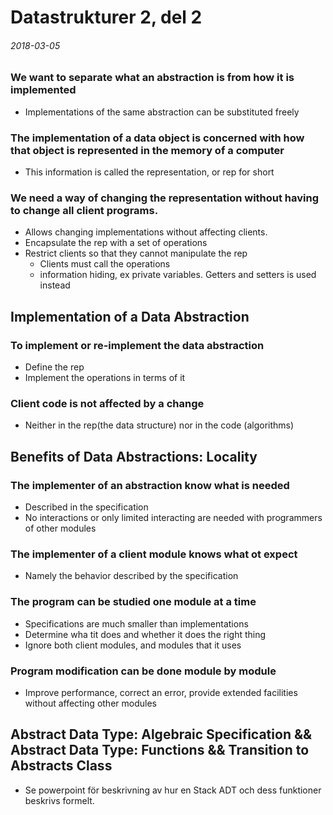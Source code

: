 # Datastrukturer 2, del 2
###### 2018-03-05

### We want to separate what an abstraction is from how it is implemented

- Implementations of the same abstraction can be substituted freely

### The implementation of a data object is concerned with how that object is represented in the memory of a computer

- This information is called the representation, or rep for short

### We need a way of changing the representation without having to change all client programs.

 - Allows changing implementations without affecting clients.
 - Encapsulate the rep with a set of operations
 - Restrict clients so that they cannot manipulate the rep
    - Clients must call the operations
    - information hiding, ex private variables. Getters and setters is used instead

## Implementation of a Data Abstraction
### To implement or re-implement the data abstraction
- Define the rep
- Implement the operations in terms of it

### Client code is not affected by a change
- Neither in the rep(the data structure) nor in the code (algorithms)

## Benefits of Data Abstractions: Locality

### The implementer of an abstraction know what is needed
- Described in the specification
- No interactions or only limited interacting are needed with programmers of other modules

### The implementer of a client module knows what ot expect
- Namely the behavior described by the specification

### The program can be studied one module at a time
- Specifications are much smaller than implementations
- Determine wha tit does and whether it does the right thing
- Ignore both client modules, and modules that it uses
### Program modification can be done module by module
- Improve performance, correct an error, provide extended facilities without affecting other modules


##  Abstract Data Type: Algebraic Specification &&  Abstract Data Type: Functions && Transition to Abstracts Class
- Se powerpoint för beskrivning av hur en Stack ADT och dess funktioner beskrivs formelt.
